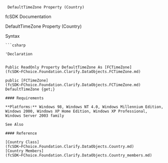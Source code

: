 ﻿     DefaultTimeZone Property (Country)                                                   

fcSDK Documentation

DefaultTimeZone Property (Country)

Syntax

```vbnet
```csharp

'Declaration
 

Public ReadOnly Property DefaultTimeZone As [FCTimeZone](fcSDK~FChoice.Foundation.Clarify.DataObjects.FCTimeZone.md)

public [FCTimeZone](fcSDK~FChoice.Foundation.Clarify.DataObjects.FCTimeZone.md) DefaultTimeZone {get;}

#### Requirements

**Platforms:** Windows 98, Windows NT 4.0, Windows Millennium Edition, Windows 2000, Windows XP Home Edition, Windows XP Professional, Windows Server 2003 family

See Also

#### Reference

[Country Class](fcSDK~FChoice.Foundation.Clarify.DataObjects.Country.md)  
[Country Members](fcSDK~FChoice.Foundation.Clarify.DataObjects.Country_members.md)